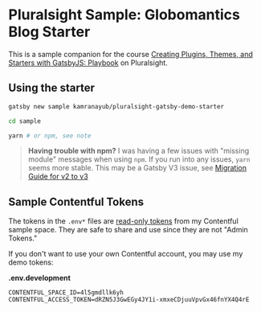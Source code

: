 # Pluralsight Sample: Globomantics Blog Starter

This is a sample companion for the course [Creating Plugins, Themes, and Starters with GatsbyJS: Playbook](https://github.com/kamranayub/pluralsight-gatsby-starters-themes-plugins) on Pluralsight.

## Using the starter

```sh
gatsby new sample kamranayub/pluralsight-gatsby-demo-starter

cd sample

yarn # or npm, see note
```

> **Having trouble with npm?** I was having a few issues with "missing module" messages when using `npm`. If you run into any issues, `yarn` seems more stable. This may be a Gatsby V3 issue, see [Migration Guide for v2 to v3](https://www.gatsbyjs.com/docs/reference/release-notes/migrating-from-v2-to-v3/#handling-dependencies-for-plugins-that-are-not-yet-updated)

## Sample Contentful Tokens

The tokens in the `.env*` files are [read-only tokens](https://www.contentful.com/developers/docs/references/content-delivery-api/) from my Contentful sample space. They are safe to share and use since they are not "Admin Tokens."

If you don't want to use your own Contentful account, you may use my demo tokens:

**.env.development**

```
CONTENTFUL_SPACE_ID=4l5gmdllk6yh
CONTENTFUL_ACCESS_TOKEN=dRZN5J3GwEGy4JY1i-xmxeCDjuuVpvGx46fnYX4Q4rE
```